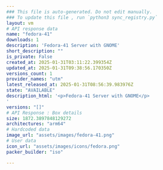 ```yaml
---
### This file is auto-generated. Do not edit manually.
### To update this file , run `python3 sync_registry.py`
layout: vm
# API response data
name: "fedora-41"
downloads: 1
description: 'Fedora-41 Server with GNOME'
short_description: ""
is_private: False
created_at: 2025-01-31T03:11:22.399354Z
updated_at: 2025-01-31T09:38:56.170350Z
versions_count: 1
provider_names: "utm"
latest_released_at: 2025-01-31T08:56:39.983976Z
state: "AVAILABLE"
description_html: '<p>Fedora-41 Server with GNOME</p>
'
versions: "[]"
# API Response : Box details
size: 1872.3897848129272
architectures: "arm64"
# Hardcoded data
image_url: "assets/images/fedora-41.png"
# User data
icon_url: "assets/images/icons/fedora.png"
packer_builder: "iso"

---
```


